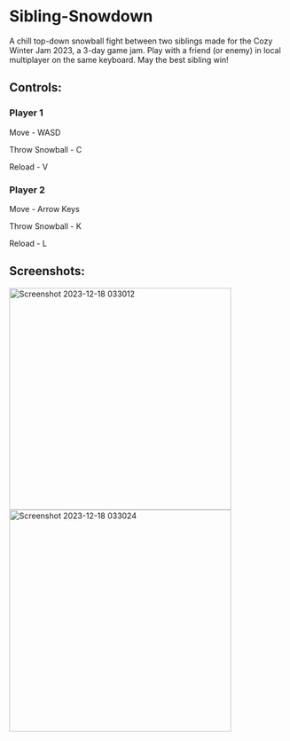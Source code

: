 # Sibling-Snowdown
A chill top-down snowball fight between two siblings made for the Cozy Winter Jam 2023, a 3-day game jam. 
Play with a friend (or enemy) in local multiplayer on the same keyboard. May the best sibling win! 

## Controls: 

### Player 1

Move - WASD 

Throw Snowball - C 

Reload - V 

### Player 2

Move - Arrow Keys

Throw Snowball - K 

Reload - L

## Screenshots: 

<img src="https://github.com/Seydus/Sibling-Snowdown/assets/36193712/a2f26999-1daa-4a69-b06a-b3863740cf17" alt="Screenshot 2023-12-18 033012" width="400">

<img src="https://github.com/Seydus/Sibling-Snowdown/assets/36193712/5062ffe6-8da5-4da8-9d69-07d689e214db" alt="Screenshot 2023-12-18 033024" width="400">

